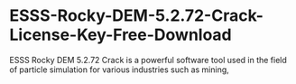 # ESSS-Rocky-DEM-5.2.72-Crack-License-Key-Free-Download
ESSS Rocky DEM 5.2.72 Crack is a powerful software tool used in the field of particle simulation for various industries such as mining,
